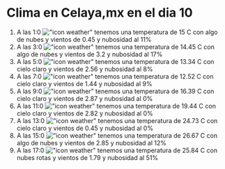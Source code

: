 # Clima en Celaya,mx en el dia 10

1. A las 1:0 !["icon weather"](http://openweathermap.org/img/w/02n.png) tenemos una temperatura de 15 C con algo de nubes y  vientos de 0.45 y nubosidad al 11%
1. A las 3:0 !["icon weather"](http://openweathermap.org/img/w/02n.png) tenemos una temperatura de 14.45 C con algo de nubes y  vientos de 3.2 y nubosidad al 17%
1. A las 5:0 !["icon weather"](http://openweathermap.org/img/w/01n.png) tenemos una temperatura de 13.34 C con cielo claro y  vientos de 2.56 y nubosidad al 8%
1. A las 7:0 !["icon weather"](http://openweathermap.org/img/w/01n.png) tenemos una temperatura de 12.52 C con cielo claro y  vientos de 1.44 y nubosidad al 9%
1. A las 9:0 !["icon weather"](http://openweathermap.org/img/w/01d.png) tenemos una temperatura de 16.39 C con cielo claro y  vientos de 2.87 y nubosidad al 0%
1. A las 11:0 !["icon weather"](http://openweathermap.org/img/w/01d.png) tenemos una temperatura de 19.44 C con cielo claro y  vientos de 2.82 y nubosidad al 0%
1. A las 13:0 !["icon weather"](http://openweathermap.org/img/w/01d.png) tenemos una temperatura de 24.73 C con cielo claro y  vientos de 0.45 y nubosidad al 0%
1. A las 15:0 !["icon weather"](http://openweathermap.org/img/w/02d.png) tenemos una temperatura de 26.67 C con algo de nubes y  vientos de 2.85 y nubosidad al 12%
1. A las 17:0 !["icon weather"](http://openweathermap.org/img/w/04d.png) tenemos una temperatura de 25.84 C con nubes rotas y  vientos de 1.79 y nubosidad al 51%
